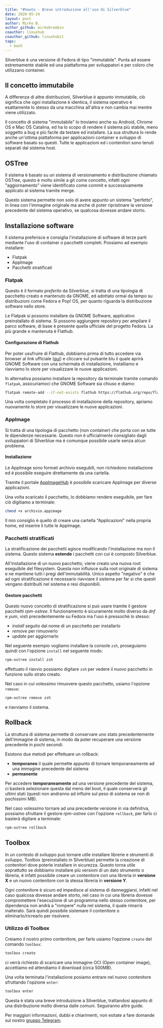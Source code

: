 ```yaml
---
title: "#howto - Breve introduzione all'uso di Silverblue"
date: 2020-05-24
layout: post
author: Mirko B.
author_github: mirkobrombin
coauthor: linuxhub
coauthor_github: linuxhubit
tags:
  - bash
---
```

Silverblue è una versione di Fedora di tipo "immutabile". Punta ad essere estremamente stabile ed una piattaforma per sviluppatori e per coloro che utilizzano container.

## Il concetto immutabile
A differenza di altre distribuzioni, Silverblue è appunto immutabile, ciò significa che ogni installazione è identica, il sistema operativo è esattamente lo stesso da una macchina all'altra e non cambia mai mentre viene utilizzato.

Il concetto di sistema "immutabile" lo troviamo anche su Android, Chrome OS e Mac OS Catalina, ed ha lo scopo di rendere il sistema più stabile, meno soggetto a bug e più facile da testare ed installare. La sua struttura lo rende anche un'ottima piattaforma per applicazioni container e sviluppo di software basato su questi. Tutte le applicazioni ed i contenitori sono tenuti separati dal sistema host.

## OSTree
Il sistema è basato su un sistema di versionamento e distribuzione chiamato OSTree, questo è molto simile a git come concetto, infatti ogni "aggiornamento" viene identificato come commit e successivamente applicato al sistema tramite merge. 

Questo sistema permette non solo di avere appunto un sistema "perfetto", in linea con l'immagine originale ma anche di poter ripristinare la versione precedente del sistema operativo, se qualcosa dovesse andare storto.

## Installazione software
Il sistema preferisce e consiglia l'installazione di software di terze parti mediante l'uso di container o pacchetti completi. Possiamo ad esempio installare:

* Flatpak
* AppImage
* Pacchetti stratificati

### Flatpak
Questo è il formato *preferito* da Silverblue, si tratta di una tipologia di pacchetto creato e mantenuto da GNOME, ed adottato ormai da tempo su distribuzioni come Fedora e Pop! OS, per quanto riguarda la distribuzione software nello store.

Le Flatpak si possono installare da GNOME Software, applicativo preinstallato di sistema. Si possono aggiungere repository per ampliare il parco software, di base è presente quella ufficiale del progetto Fedora. La più grande e mantenuta è Flathub.

#### Configurazione di Flathub
Per poter usufruire di Flathub, dobbiamo prima di tutto accedere via browser al link ufficiale (<a href="https://flatpak.org/setup/Fedora/">qui</a>) e cliccare sul pulsante blu il quale aprirà GNOME Software con una schermata di installazione, installiamo e riavviamo lo store per visualizzare le nuove applicazioni.

In alternativa possiamo installare la repository da terminale tramite comando `flatpak`, assicuriamoci che GNOME Software sia chiuso e diamo:

```bash
flatpak remote-add --if-not-exists flathub https://flathub.org/repo/flathub.flatpakrepo
```

Una volta completato il processo di installazione della repository, apriamo nuovamente lo store per visualizzare le nuove applicazioni.

### AppImage
Si tratta di una tipologia di pacchetto (non container) che porta con se tutte le dipendenze necessarie. Questo non è ufficialmente consigliato dagli sviluppatori di Silverblue ma è comunque possibile usarle senza alcun problema.

#### Installazione
Le AppImage sono formati archivio esegubili, non richiedono installazione ed è possibile eseguire direttamente da una cartella.

Tramite il portale <a href="https://www.appimagehub.com/">AppImageHub</a> è possibile scaricare AppImage per diverse applicazioni. 

Una volta scaricato il pacchetto, lo dobbiamo rendere eseguibile, per fare ciò digitiamo a terminale:

```bash
chmod +x archivio.appimage
```

Il mio consiglio è quello di creare una cartella "Applicazioni" nella propria home, ed inserire li tutte le AppImage.

### Pacchetti stratificati
La stratificazione dei pacchetti agisce modificando l'installazione ma non il sistema. Questo sistema **estende** i pacchetti con cui è composto Silverblue.

All'installazione di un nuovo pacchetto, viene creato una nuova root eseguibile del filesystem. Questa non influisce sulla root originale di sistema e ne mantiene tutti i pregi dell'immutabilità. Unico aspetto "negativo" è che ad ogni stratificazione è necessario riavviare il sistema per far si che questi vengano distribuiti nel sistema e resi disponibili.

#### Gestore pacchetti
Questo nuovo concetto di stratificazione si può usare tramite il gestore pacchetti *rpm-ostree*. Il funzionamento è sicuramente molto diverso da *dnf* e *yum*, visti precedentemente su Fedora ma l'uso è pressochè lo stesso:

* *install* seguito dal nome di un pacchetto per installarlo
* *remove* per rimuoverlo
* *update* per aggiornarlo

Nel seguente esempio vogliamo installare la console `zsh`, proseguiamo quindi con l'opzione `install` nel seguente modo:

```bash
rpm-ostree install zsh
```

effettuato il riavvio possiamo digitare `zsh` per vedere il nuovo pacchetto in funzione sullo strato creato.

Nel caso in cui volessimo rimuovere questo pacchetto, usiamo l'opzione `remove`:

```bash
rpm-ostree remove zsh
```

e riavviamo il sistema.

## Rollback
La struttura di sistema permette di conservare uno stato precedentemente dell'immagine di sistema, in modo da poter recuperare una versione precedente in pochi secondi.

Esistono due metodi per effettuare un rollback:
* **temporaneo** il quale permette appunto di tornare temporaneamente ad una immagine precedente del sistema
* **permanente**

Per accedere **temporaneamente** ad una versione precedente del sistema, ci basterà selezionare questa dal menù del boot, il quale conserverà gli ultimi stati (questi non andranno ad influire sul peso di sistema se non di pochissimi MB).

Nel caso volessimo tornare ad una precedente versione in via definitiva, possiamo sfruttare il gestore *rpm-ostree* con l'opzione `rollback`, per farlo ci basterà digitare a terminale:

```bash
rpm-ostree rollback
```

## Toolbox
In un contesto di sviluppo può tornare utile installare librerie e strumenti di sviluppo. Toolbox (preinstallato in Silverblue) permette la creazione di contenitori dove poterle installare in sicurezza. Questo torna utile soprattutto se dobbiamo installare più versioni di un dato strumento o libreria, è infatti possibile creare un contenitore con una libreria in **versione X** e un nuovo contenitore con la stessa libreria in **versione Y**.

Ogni contenitore è sicuro ed impedisce al sistema di danneggiarsi, infatti nel caso qualcosa dovesse andare storto, nel caso in cui una libreria dovesse compromettere l'esecuzione di un programma nello stesso contenitore, per dipendenza non andrà a "rompere" nulla nel sistema, il quale rimarrà inalterato. Sarà quindi possibile sistemare il contenitore o eliminarlo/ricrearlo per risolvere.

### Utilizzo di Toolbox
Creiamo il nostro primo contenitore, per farlo usiamo l'opzione `create` del comando `toolbox`:

```bash
toolbox create
```

ci verrà richiesto di scaricare una immagine OCI (Open container image), accettiamo ed attendiamo il download (circa 500MB).

Una volta terminata l'installazione posiamo entrare nel nuovo contenitore sfruttando l'opzione `enter`:

```bash
toolbox enter
```

Questa è stata una breve introduzione a Silverblue, trattandosi appunto di una distribuzione molto diversa dalle comuni. Seguiranno altre guide.


Per maggiori informazioni, dubbi e chiarimenti, non esitate a fare domande sul nostro [gruppo Telegram](https://t.me/linuxpeople).